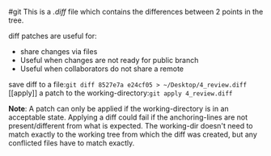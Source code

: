 #git 
This is a *.diff* file which contains the differences between 2 points in the tree.

diff patches are useful for:
- share changes via files
- Useful when changes are not ready for public branch
- Useful when collaborators do not share a remote

save diff to a file:`git diff 8527e7a e24cf05 > ~/Desktop/4_review.diff`
[[apply]] a patch to the working-directory:`git apply 4_review.diff`

**Note**: A patch can only be applied if the working-directory is in an acceptable 
state. Applying a diff could fail if the anchoring-lines are not present/different 
from what is expected. The working-dir doesn't need to match exactly to the 
working tree from which the diff was created, but any conflicted files have to match exactly.
